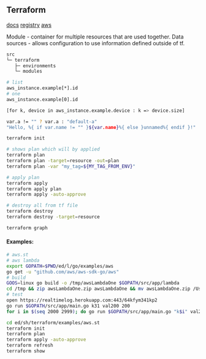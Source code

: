 Terraform
-

[docs](https://www.terraform.io/docs/index.html)
[registry](https://registry.terraform.io/)
[aws](https://www.terraform.io/docs/providers/aws/index.html)

Module - container for multiple resources that are used together.
Data sources - allows configuration to use information defined outside of tf.

````sh
src
└─ terraform
   ├─ environments
   └─ modules
````

````sh
# list
aws_instance.example[*].id
# one
aws_instance.example[0].id

[for k, device in aws_instance.example.device : k => device.size]

var.a != "" ? var.a : "default-a"
"Hello, %{ if var.name != "" }${var.name}%{ else }unnamed%{ endif }!"
````

````sh
terraform init

# shows plan which will by applied
terraform plan
terraform plan -target=resource -out=plan
terraform plan -var "my_tag=${MY_TAG_FROM_ENV}"

# apply plan
terraform apply
terraform apply plan
terraform apply -auto-approve

# destroy all from tf file
terraform destroy
terraform destroy -target=resource

terraform graph
````

#### Examples:

````sh
# aws.st
# aws lambda
export GOPATH=$PWD/ed/l/go/examples/aws
go get -u "github.com/aws/aws-sdk-go/aws"
# build
GOOS=linux go build -o /tmp/awsLambdaOne $GOPATH/src/app/lambda
cd /tmp && zip awsLambdaOne.zip awsLambdaOne && mv awsLambdaOne.zip /Users/kovpakvolodymyr/Downloads && cd -
# test
open https://realtimelog.herokuapp.com:443/64kfym341kp2
go run $GOPATH/src/app/main.go k31 val200 200
for i in $(seq 2000 2999); do go run $GOPATH/src/app/main.go "k$i" val200 $i; done

cd ed/sh/terraform/examples/aws.st
terraform init
terraform plan
terraform apply -auto-approve
terraform refresh
terraform show
````
